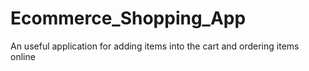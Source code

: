 # Ecommerce_Shopping_App
An useful application for adding items into the cart and ordering items online
